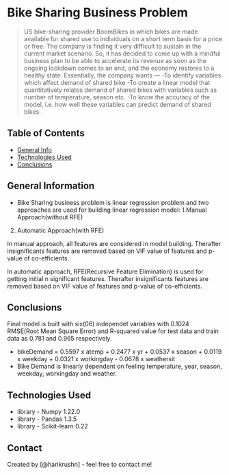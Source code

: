 # Bike Sharing Business Problem
> US bike-sharing provider BoomBikes in which bikes are made available for shared use to individuals on a short term basis for a price or free. The company is finding it very difficult to sustain in the current market scenario. So, it has decided to come up with a mindful business plan to be able to accelerate its revenue as soon as the ongoing lockdown comes to an end, and the economy restores to a healthy state.
Essentially, the company wants —
-To identify variables which affect demand of shared bike
-To create a linear model that quantitatively relates demand of shared bikes with variables such as number of temperature, season etc.
-To know the accuracy of the model, i.e. how well these variables can predict demand of shared bikes.


## Table of Contents
* [General Info](#general-information)
* [Technologies Used](#technologies-used)
* [Conclusions](#conclusions)


## General Information
- Bike Sharing business problem is linear regression problem and two approaches are used for building linear regression model:
1.Manual Approach(without RFE)
2. Automatic Approach(with RFE)

In manual approach, all features are considered in model building. Therafter insignificants features are removed based on VIF value of features and p-value of co-efficients.

In automatic approach, RFE(Recursive Feature Elimination) is used for getting initial n significant features. Therafter insignificants features are removed based on VIF value of features and p-value of co-efficients.


## Conclusions
Final model is built with six(06) independet variables with 0.1024 RMSE(Root Mean Square Error) and R-squared value for test data and train data as 0.781 and 0.965 respectively.

- bikeDemand = 0.5597  x atemp + 0.2477  x  yr + 0.0537 x season + 0.0119 x weekday + 0.0321 x workingday - 0.0678 x weathersit
- Bike Demand is linearly dependent on feeling temperature, year, season, weekday, workingday and weather.


## Technologies Used
- library - Numpy 1.22.0
- library - Pandas 1.3.5
- library - Scikit-learn 0.22


## Contact
Created by [@harikrushn] - feel free to contact me!

